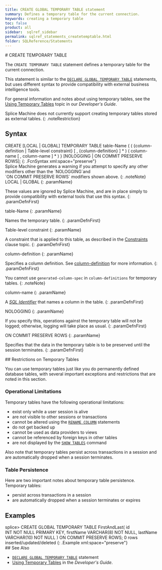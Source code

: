 ```yaml
---
title: CREATE GLOBAL TEMPORARY TABLE statement
summary: Defines a temporary table for the current connection.
keywords: creating a temporary table
toc: false
product: all
sidebar:  sqlref_sidebar
permalink: sqlref_statements_createtemptable.html
folder: SQLReference/Statements
---
```

<section>
<div class="TopicContent" data-swiftype-index="true" markdown="1">
# CREATE TEMPORARY TABLE

The `CREATE TEMPORARY TABLE` statement defines a temporary table for the
current connection.

This statement is similar to the
[`DECLARE GLOBAL TEMPORARY TABLE`](sqlref_statements_globaltemptable.html) statements,
but uses different syntax to provide compatibility with external
business intelligence tools.

For general information and notes about using temporary tables, see the
[Using Temporary Tables](developers_fundamentals_temptables.html) topic
in our *Developer's Guide*.

Splice Machine does not currently support creating temporary tables
stored as external tables.
{: .noteRestriction}

## Syntax

<div class="fcnWrapperWide" markdown="1">
    CREATE [LOCAL | GLOBAL] TEMPORARY TABLE table-Name {
          ( {column-definition | Table-level constraint}
             [ , {column-definition} ] * )
          ( column-name [ , column-name ] * ) 
      }
      [NOLOGGING | ON COMMIT PRESERVE ROWS];
{: .FcnSyntax xml:space="preserve"}

</div>
Splice Machine generates a warning if you attempt to specify any other
modifiers other than the `NOLOGGING`and
`ON COMMIT PRESERVE ROWS` modifiers shown above.
{: .noteNote}

<div class="paramList" markdown="1">
LOCAL | GLOBAL
{: .paramName}

These values are ignored by Splice Machine, and are in place simply to
provide compatibility with external tools that use this syntax.
{: .paramDefnFirst}

table-Name
{: .paramName}

Names the temporary table.
{: .paramDefnFirst}

Table-level constraint
{: .paramName}

A constraint that is applied to this table, as described in the
[Constraints](sqlref_clauses_constraint.html#TableConstraint) clause
topic.
{: .paramDefnFirst}

column-definition
{: .paramName}

Specifies a column definition. See
[column-definition](sqlref_statements_columndef.html) for more
information.
{: .paramDefnFirst}

You cannot use `generated-column-spec` in `column-definitions` for
temporary tables.
{: .noteNote}

column-name
{: .paramName}

A *[SQL Identifier](sqlref_identifiers_intro.html)* that names a column
in the table.
{: .paramDefnFirst}

NOLOGGING
{: .paramName}

If you specify this, operations against the temporary table will not be
logged; otherwise, logging will take place as usual.
{: .paramDefnFirst}

ON COMMIT PRESERVE ROWS
{: .paramName}

Specifies that the data in the temporary table is to be preserved until
the session terminates.
{: .paramDefnFirst}

</div>
## Restrictions on Temporary Tables

You can use temporary tables just like you do permanently defined
database tables, with several important exceptions and restrictions that
are noted in this section.

### Operational Limitations

Temporary tables have the following operational limitations:

* exist only while a user session is alive
* are not visible to other sessions or transactions
* cannot be altered using the
  [`RENAME COLUMN`](sqlref_statements_renamecolumn.html) statements
* do not get backed up
* cannot be used as data providers to views
* cannot be referenced by foreign keys in other tables
* are not displayed by the [`SHOW
  TABLES`](cmdlineref_showtables.html) command

Also note that temporary tables persist across transactions in a session
and are automatically dropped when a session terminates.

### Table Persistence

Here are two important notes about temporary table persistence.
Temporary tables:

* persist across transactions in a session
* are automatically dropped when a session terminates or expires

## Examples

<div class="preWrapper" markdown="1">
    splice> CREATE GLOBAL TEMPORARY TABLE FirstAndLast(
          id INT NOT NULL PRIMARY KEY, 
          firstName VARCHAR(8) NOT NULL, 
          lastName VARCHAR(10) NOT NULL ) 
       ON COMMIT PRESERVE ROWS;
    0 rows inserted/updated/deleted
{: .Example xml:space="preserve"}

</div>
## See Also

* [`DECLARE GLOBAL TEMPORARY TABLE`](sqlref_statements_globaltemptable.html) statement
* [Using Temporary Tables](developers_fundamentals_temptables.html) in
  the *Developer's Guide*.

</div>
</section>

